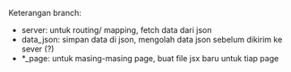 Keterangan branch:
- server: untuk routing/ mapping, fetch data dari json
- data_json: simpan data di json, mengolah data json sebelum dikirim ke sever (?)
- *_page: untuk masing-masing page, buat file jsx baru untuk tiap page
